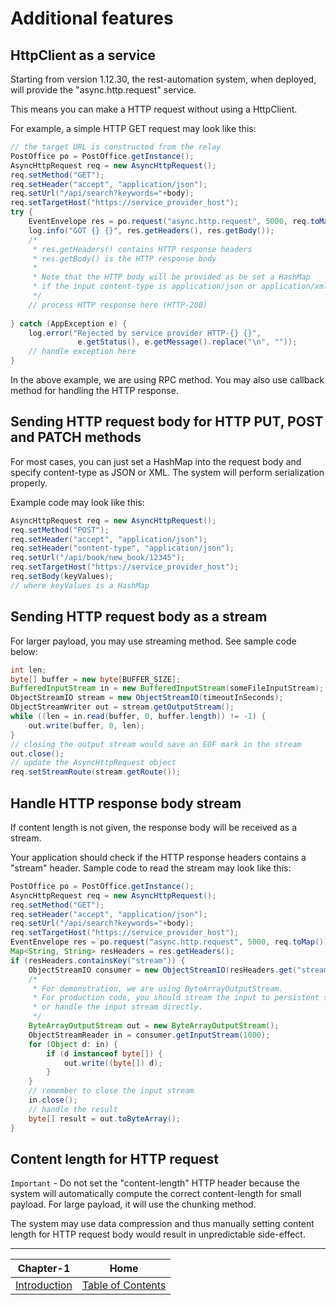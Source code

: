 # Additional features

## HttpClient as a service

Starting from version 1.12.30, the rest-automation system, when deployed, will provide the "async.http.request" service.

This means you can make a HTTP request without using a HttpClient.

For example, a simple HTTP GET request may look like this:

```java
// the target URL is constructed from the relay 
PostOffice po = PostOffice.getInstance();
AsyncHttpRequest req = new AsyncHttpRequest();
req.setMethod("GET");
req.setHeader("accept", "application/json");
req.setUrl("/api/search?keywords="+body);
req.setTargetHost("https://service_provider_host");
try {
    EventEnvelope res = po.request("async.http.request", 5000, req.toMap());
    log.info("GOT {} {}", res.getHeaders(), res.getBody());
    /*
     * res.getHeaders() contains HTTP response headers
     * res.getBody() is the HTTP response body
     *
     * Note that the HTTP body will be provided as be set a HashMap
     * if the input content-type is application/json or application/xml.
     */ 
    // process HTTP response here (HTTP-200)
    
} catch (AppException e) {
    log.error("Rejected by service provider HTTP-{} {}", 
               e.getStatus(), e.getMessage().replace("\n", ""));
    // handle exception here
}
```
In the above example, we are using RPC method. You may also use callback method for handling the HTTP response.

## Sending HTTP request body for HTTP PUT, POST and PATCH methods

For most cases, you can just set a HashMap into the request body and specify content-type as JSON or XML.
The system will perform serialization properly.

Example code may look like this:

```java
AsyncHttpRequest req = new AsyncHttpRequest();
req.setMethod("POST");
req.setHeader("accept", "application/json");
req.setHeader("content-type", "application/json");
req.setUrl("/api/book/new_book/12345");
req.setTargetHost("https://service_provider_host");
req.setBody(keyValues);
// where keyValues is a HashMap
```

## Sending HTTP request body as a stream

For larger payload, you may use streaming method. See sample code below:

```java
int len;
byte[] buffer = new byte[BUFFER_SIZE];
BufferedInputStream in = new BufferedInputStream(someFileInputStream);
ObjectStreamIO stream = new ObjectStreamIO(timeoutInSeconds);
ObjectStreamWriter out = stream.getOutputStream();
while ((len = in.read(buffer, 0, buffer.length)) != -1) {
    out.write(buffer, 0, len);
}
// closing the output stream would save an EOF mark in the stream
out.close();
// update the AsyncHttpRequest object
req.setStreamRoute(stream.getRoute());
```

## Handle HTTP response body stream

If content length is not given, the response body will be received as a stream.

Your application should check if the HTTP response headers contains a "stream" header.
Sample code to read the stream may look like this:

```java
PostOffice po = PostOffice.getInstance();
AsyncHttpRequest req = new AsyncHttpRequest();
req.setMethod("GET");
req.setHeader("accept", "application/json");
req.setUrl("/api/search?keywords="+body);
req.setTargetHost("https://service_provider_host");
EventEnvelope res = po.request("async.http.request", 5000, req.toMap());
Map<String, String> resHeaders = res.getHeaders();
if (resHeaders.containsKey("stream")) {
    ObjectStreamIO consumer = new ObjectStreamIO(resHeaders.get("stream"));
    /*
     * For demonstration, we are using ByteArrayOutputStream.
     * For production code, you should stream the input to persistent storage
     * or handle the input stream directly.
     */
    ByteArrayOutputStream out = new ByteArrayOutputStream();
    ObjectStreamReader in = consumer.getInputStream(1000);
    for (Object d: in) {
        if (d instanceof byte[]) {
            out.write((byte[]) d);
        }
    }
    // remember to close the input stream
    in.close();
    // handle the result
    byte[] result = out.toByteArray();
}
```

## Content length for HTTP request

`Important` - Do not set the "content-length" HTTP header because the system will automatically compute the correct content-length for small payload.
For large payload, it will use the chunking method.

The system may use data compression and thus manually setting content length for HTTP request body would result in unpredictable side-effect.

---

| Chapter-1                                | Home                                     |
| :---------------------------------------:|:----------------------------------------:|
| [Introduction](CHAPTER-1.md)             | [Table of Contents](TABLE-OF-CONTENTS.md)|